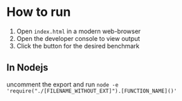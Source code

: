 # How to run

1. Open ```index.html``` in a modern web-browser
2. Open the developer console to view output
3. Click the button for the desired benchmark

## In Nodejs

uncomment the export and run ```node -e 'require("./[FILENAME_WITHOUT_EXT]").[FUNCTION_NAME]()'```
